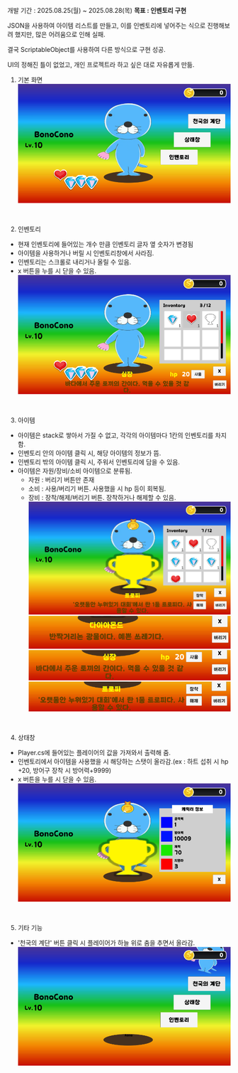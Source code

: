 개발 기간 : 2025.08.25(월) ~ 2025.08.28(목)
**목표 : 인벤토리 구현**

JSON을 사용하여 아이템 리스트를 만들고, 이를 인벤토리에 넣어주는 식으로 진행해보려 했지만, 많은 어려움으로 인해 실패.

결국 ScriptableObject를 사용하여 다른 방식으로 구현 성공.

UI의 정해진 틀이 없었고, 개인 프로젝트라 하고 싶은 대로 자유롭게 만듦.


1. 기본 화면
![게임 화면](Assets/01.Resource/Image/1.Main.png)
<br>

2. 인벤토리
- 현재 인벤토리에 들어있는 개수 만큼 인벤토리 글자 옆 숫자가 변경됨
- 아이템을 사용하거나 버릴 시 인벤토리창에서 사라짐.
- 인벤토리는 스크롤로 내리거나 올릴 수 있음.
- x 버튼을 누를 시 닫을 수 있음.
![인벤토리](Assets/01.Resource/Image/2.inventory.png)
<br>

3. 아이템
- 아이템은 stack로 쌓아서 가질 수 없고, 각각의 아이템마다 1칸의 인벤토리를 차지함.
- 인벤토리 안의 아이템 클릭 시, 해당 아이템의 정보가 뜸.
- 인벤토리 밖의 아이템 클릭 시, 주워서 인벤토리에 담을 수 있음.
- 아이템은 자원/장비/소비 아이템으로 분류됨.
  - 자원 : 버리기 버튼만 존재
  - 소비 : 사용/버리기 버튼. 사용했을 시 hp 등이 회복됨.
  - 장비 : 장착/해제/버리기 버튼. 장착하거나 해제할 수 있음.
![장비 상태](Assets/01.Resource/Image/3.equip.png)
![자원](Assets/01.Resource/Image/3_1.source.png)
![소비](Assets/01.Resource/Image/3_2.consumption.png)
![장비](Assets/01.Resource/Image/3_3.equipment.png)
<br>

4. 상태창
- Player.cs에 들어있는 플레이어의 값을 가져와서 출력해 줌.
- 인벤토리에서 아이템을 사용했을 시 해당하는 스탯이 올라감.(ex : 하트 섭취 시 hp +20, 방어구 장착 시 방어력+9999)
- x 버튼을 누를 시 닫을 수 있음.
![상태창 화면](Assets/01.Resource/Image/4.stat.png)
<br>

5. 기타 기능
- '천국의 계단' 버튼 클릭 시 플레이어가 하늘 위로 춤을 추면서 올라감.
![계단 버튼](Assets/01.Resource/Image/5.easterEgg.png)
